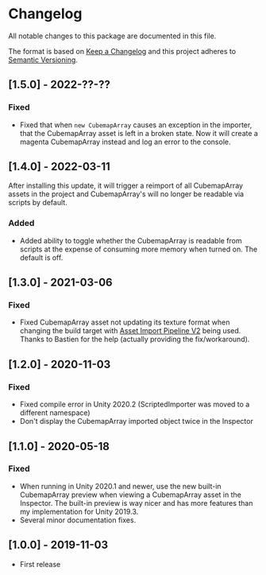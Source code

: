 # Changelog
All notable changes to this package are documented in this file.

The format is based on [Keep a Changelog](http://keepachangelog.com/en/1.0.0/)
and this project adheres to [Semantic Versioning](http://semver.org/spec/v2.0.0.html).

## [1.5.0] - 2022-??-??
### Fixed
 - Fixed that when ```new CubemapArray``` causes an exception in the importer, that the CubemapArray asset is left in a broken state. Now it will create a magenta CubemapArray instead and log an error to the console.


## [1.4.0] - 2022-03-11
After installing this update, it will trigger a reimport of all CubemapArray assets in the project and CubemapArray's will no longer be readable via scripts by default.
### Added
 - Added ability to toggle whether the CubemapArray is readable from scripts at the expense of consuming more memory when turned on. The default is off.


## [1.3.0] - 2021-03-06
### Fixed 
 - Fixed CubemapArray asset not updating its texture format when changing the build target with [Asset Import Pipeline V2](https://blogs.unity3d.com/2019/10/31/the-new-asset-import-pipeline-solid-foundation-for-speeding-up-asset-imports/) being used. Thanks to Bastien for the help (actually providing the fix/workaround).


## [1.2.0] - 2020-11-03
### Fixed 
 - Fixed compile error in Unity 2020.2 (ScriptedImporter was moved to a different namespace)
 - Don't display the CubemapArray imported object twice in the Inspector


## [1.1.0] - 2020-05-18
### Fixed 
 - When running in Unity 2020.1 and newer, use the new built-in CubemapArray preview when viewing a CubemapArray asset in the Inspector. The built-in preview is way nicer and has more features than my implementation for Unity 2019.3.
 - Several minor documentation fixes.
 
 
## [1.0.0] - 2019-11-03
 - First release